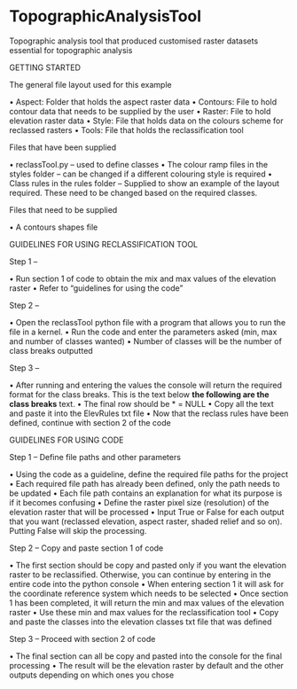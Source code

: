# TopographicAnalysisTool
Topographic analysis tool that produced customised raster datasets essential for topographic analysis

GETTING STARTED

The general file layout used for this example

•	Aspect: Folder that holds the aspect raster data
•	Contours: File to hold contour data that needs to be supplied by the user
•	Raster: File to hold elevation raster data
•	Style: File that holds data on the colours scheme for reclassed rasters
•	Tools: File that holds the reclassification tool

Files that have been supplied

•	reclassTool.py – used to define classes
•	The colour ramp files in the styles folder – can be changed if a different colouring style is required
•	Class rules in the rules folder – Supplied to show an example of the layout required. These need to be changed based on the required classes.

Files that need to be supplied

•	A contours shapes file

GUIDELINES FOR USING RECLASSIFICATION TOOL

Step 1 – 

•	Run section 1 of code to obtain the mix and max values of the elevation raster
•	Refer to “guidelines for using the code” 

Step 2 – 

•	Open the reclassTool python file with a program that allows you to run the file in a kernel.
•	Run the code and enter the parameters asked (min, max and number of classes wanted)
•	Number of classes will be the number of class breaks outputted

Step 3 –

•	After running and entering the values the console will return the required format for the class breaks. This is the text below **the following are the class breaks** text.
•	The final row should be * = NULL
•	Copy all the text and paste it into the ElevRules txt file
•	Now that the reclass rules have been defined, continue with section 2 of the code

GUIDELINES FOR USING CODE

Step 1 – Define file paths and other parameters

•	Using the code as a guideline, define the required file paths for the project
•	Each required file path has already been defined, only the path needs to be updated
•	Each file path contains an explanation for what its purpose is if it becomes confusing
•	Define the raster pixel size (resolution) of the elevation raster that will be processed
•	Input True or False for each output that you want (reclassed elevation, aspect raster, shaded relief and so on). Putting False will skip the processing.

Step 2 – Copy and paste section 1 of code

•	The first section should be copy and pasted only if you want the elevation raster to be reclassified. Otherwise, you can continue by entering in the entire code into the python console
•	When entering section 1 it will ask for the coordinate reference system which needs to be selected
•	Once section 1 has been completed, it will return the min and max values of the elevation raster
•	Use these min and max values for the reclassification tool
•	Copy and paste the classes into the elevation classes txt file that was defined

Step 3 – Proceed with section 2 of code

•	The final section can all be copy and pasted into the console for the final processing
•	The result will be the elevation raster by default and the other outputs depending on which ones you chose


